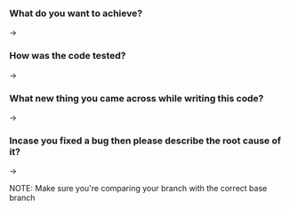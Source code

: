 <!---
Please fill these details, it will help the reviewers.
-->
### What do you want to achieve?
->

### How was the code tested?
<!-- Be as specific as possible. -->
->

### What new thing you came across while writing this code? 
->

### Incase you fixed a bug then please describe the root cause of it? 
->

NOTE: Make sure you're comparing your branch with the correct base branch